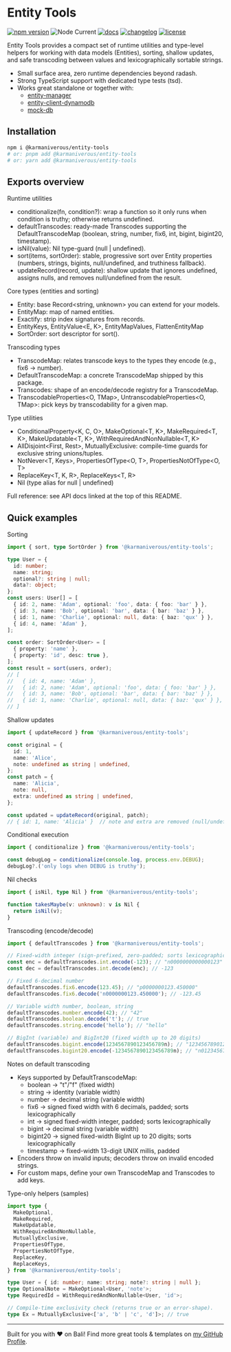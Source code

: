 # Entity Tools

[![npm version](https://img.shields.io/npm/v/@karmaniverous/entity-tools.svg)](https://www.npmjs.com/package/@karmaniverous/entity-tools) ![Node Current](https://img.shields.io/node/v/@karmaniverous/entity-tools) <!-- TYPEDOC_EXCLUDE --> [![docs](https://img.shields.io/badge/docs-website-blue)](https://docs.karmanivero.us/entity-tools) [![changelog](https://img.shields.io/badge/changelog-latest-blue.svg)](https://github.com/karmaniverous/entity-tools/tree/main/CHANGELOG.md)<!-- /TYPEDOC_EXCLUDE --> [![license](https://img.shields.io/badge/license-BSD--3--Clause-blue.svg)](https://github.com/karmaniverous/entity-tools/tree/main/LICENSE.md)

Entity Tools provides a compact set of runtime utilities and type-level helpers for working with data models (Entities), sorting, shallow updates, and safe transcoding between values and lexicographically sortable strings.

- Small surface area, zero runtime dependencies beyond radash.
- Strong TypeScript support with dedicated type tests (tsd).
- Works great standalone or together with:
  - [entity-manager](https://github.com/karmaniverous/entity-manager)
  - [entity-client-dynamodb](https://github.com/karmaniverous/entity-client-dynamodb)
  - [mock-db](https://github.com/karmaniverous/mock-db)

## Installation

```bash
npm i @karmaniverous/entity-tools
# or: pnpm add @karmaniverous/entity-tools
# or: yarn add @karmaniverous/entity-tools
```

## Exports overview

Runtime utilities

- conditionalize(fn, condition?): wrap a function so it only runs when condition is truthy; otherwise returns undefined.
- defaultTranscodes: ready-made Transcodes supporting the DefaultTranscodeMap (boolean, string, number, fix6, int, bigint, bigint20, timestamp).
- isNil(value): Nil type-guard (null | undefined).
- sort(items, sortOrder): stable, progressive sort over Entity properties (numbers, strings, bigints, null/undefined, and truthiness fallback).
- updateRecord(record, update): shallow update that ignores undefined, assigns nulls, and removes null/undefined from the result.

Core types (entities and sorting)

- Entity: base Record<string, unknown> you can extend for your models.
- EntityMap: map of named entities.
- Exactify<T>: strip index signatures from records.
- EntityKeys<E>, EntityValue<E, K>, EntityMapValues<M>, FlattenEntityMap<M>
- SortOrder<E>: sort descriptor for sort().

Transcoding types

- TranscodeMap: relates transcode keys to the types they encode (e.g., fix6 → number).
- DefaultTranscodeMap: a concrete TranscodeMap shipped by this package.
- Transcodes<TMap>: shape of an encode/decode registry for a TranscodeMap.
- TranscodableProperties<O, TMap>, UntranscodableProperties<O, TMap>: pick keys by transcodability for a given map.

Type utilities

- ConditionalProperty<K, C, O>, MakeOptional<T, K>, MakeRequired<T, K>, MakeUpdatable<T, K>, WithRequiredAndNonNullable<T, K>
- AllDisjoint<First, Rest>, MutuallyExclusive<T>: compile-time guards for exclusive string unions/tuples.
- NotNever<T, Keys>, PropertiesOfType<O, T>, PropertiesNotOfType<O, T>
- ReplaceKey<T, K, R>, ReplaceKeys<T, R>
- Nil (type alias for null | undefined)

Full reference: see API docs linked at the top of this README.

## Quick examples

Sorting

```ts
import { sort, type SortOrder } from '@karmaniverous/entity-tools';

type User = {
  id: number;
  name: string;
  optional?: string | null;
  data?: object;
};
const users: User[] = [
  { id: 2, name: 'Adam', optional: 'foo', data: { foo: 'bar' } },
  { id: 3, name: 'Bob', optional: 'bar', data: { bar: 'baz' } },
  { id: 1, name: 'Charlie', optional: null, data: { baz: 'qux' } },
  { id: 4, name: 'Adam' },
];

const order: SortOrder<User> = [
  { property: 'name' },
  { property: 'id', desc: true },
];
const result = sort(users, order);
// [
//   { id: 4, name: 'Adam' },
//   { id: 2, name: 'Adam', optional: 'foo', data: { foo: 'bar' } },
//   { id: 3, name: 'Bob', optional: 'bar', data: { bar: 'baz' } },
//   { id: 1, name: 'Charlie', optional: null, data: { baz: 'qux' } },
// ]
```

Shallow updates

```ts
import { updateRecord } from '@karmaniverous/entity-tools';

const original = {
  id: 1,
  name: 'Alice',
  note: undefined as string | undefined,
};
const patch = {
  name: 'Alicia',
  note: null,
  extra: undefined as string | undefined,
};

const updated = updateRecord(original, patch);
// { id: 1, name: 'Alicia' }  // note and extra are removed (null/undefined stripped)
```

Conditional execution

```ts
import { conditionalize } from '@karmaniverous/entity-tools';

const debugLog = conditionalize(console.log, process.env.DEBUG);
debugLog?.('only logs when DEBUG is truthy');
```

Nil checks

```ts
import { isNil, type Nil } from '@karmaniverous/entity-tools';

function takesMaybe(v: unknown): v is Nil {
  return isNil(v);
}
```

Transcoding (encode/decode)

```ts
import { defaultTranscodes } from '@karmaniverous/entity-tools';

// Fixed-width integer (sign-prefixed, zero-padded; sorts lexicographically)
const enc = defaultTranscodes.int.encode(-123); // "n0000000000000123"
const dec = defaultTranscodes.int.decode(enc); // -123

// Fixed 6-decimal number
defaultTranscodes.fix6.encode(123.45); // "p0000000123.450000"
defaultTranscodes.fix6.decode('n0000000123.450000'); // -123.45

// Variable width number, boolean, string
defaultTranscodes.number.encode(42); // "42"
defaultTranscodes.boolean.decode('t'); // true
defaultTranscodes.string.encode('hello'); // "hello"

// BigInt (variable) and BigInt20 (fixed width up to 20 digits)
defaultTranscodes.bigint.encode(1234567890123456789n); // "1234567890123456789"
defaultTranscodes.bigint20.encode(-1234567890123456789n); // "n01234567890123456789"
```

Notes on default transcoding

- Keys supported by DefaultTranscodeMap:
  - boolean → "t"/"f" (fixed width)
  - string → identity (variable width)
  - number → decimal string (variable width)
  - fix6 → signed fixed width with 6 decimals, padded; sorts lexicographically
  - int → signed fixed-width integer, padded; sorts lexicographically
  - bigint → decimal string (variable width)
  - bigint20 → signed fixed-width BigInt up to 20 digits; sorts lexicographically
  - timestamp → fixed-width 13-digit UNIX millis, padded
- Encoders throw on invalid inputs; decoders throw on invalid encoded strings.
- For custom maps, define your own TranscodeMap and Transcodes to add keys.

Type-only helpers (samples)

```ts
import type {
  MakeOptional,
  MakeRequired,
  MakeUpdatable,
  WithRequiredAndNonNullable,
  MutuallyExclusive,
  PropertiesOfType,
  PropertiesNotOfType,
  ReplaceKey,
  ReplaceKeys,
} from '@karmaniverous/entity-tools';

type User = { id: number; name: string; note?: string | null };
type OptionalNote = MakeOptional<User, 'note'>;
type RequiredId = WithRequiredAndNonNullable<User, 'id'>;

// Compile-time exclusivity check (returns true or an error-shape).
type Ex = MutuallyExclusive<['a', 'b' | 'c', 'd']>; // true
```

---

Built for you with ❤️ on Bali! Find more great tools & templates on [my GitHub Profile](https://github.com/karmaniverous).
